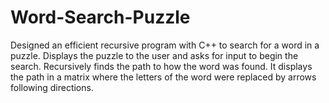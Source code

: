 # Word-Search-Puzzle
Designed an efficient recursive program with C++ to search for a word in a puzzle.
Displays the puzzle to the user and asks for input to begin the search.
Recursively finds the path to how the word was found.
It displays the path in a matrix where the letters of the word were replaced by arrows following directions.
